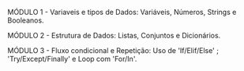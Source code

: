 
MÓDULO 1 - Variaveis e tipos de Dados: Variáveis, Números, Strings e Booleanos.

MÓDULO 2 - Estrutura de Dados: Listas, Conjuntos e Dicionários.

MÓDULO 3 - Fluxo condicional e Repetição: Uso de 'If/Elif/Else' ; 'Try/Except/Finally' e  Loop com 'For/In'.
